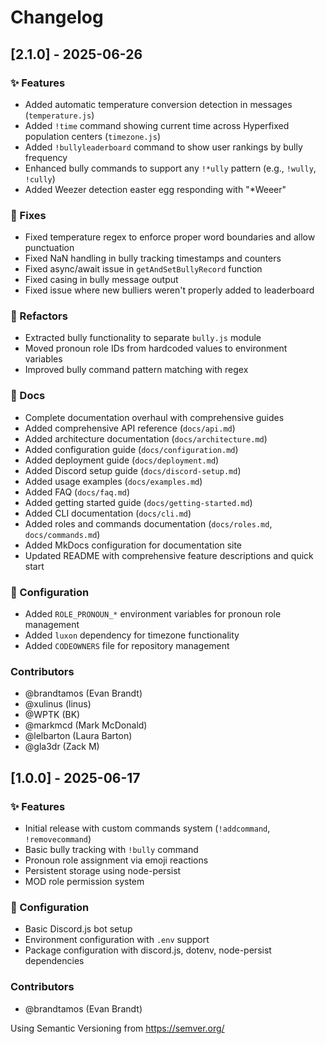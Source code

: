 # Changelog

## [2.1.0] - 2025-06-26
### ✨ Features
- Added automatic temperature conversion detection in messages (`temperature.js`)
- Added `!time` command showing current time across Hyperfixed population centers (`timezone.js`)
- Added `!bullyleaderboard` command to show user rankings by bully frequency
- Enhanced bully commands to support any `!*ully` pattern (e.g., `!wully`, `!cully`)
- Added Weezer detection easter egg responding with "*Weeer"

### 🐛 Fixes
- Fixed temperature regex to enforce proper word boundaries and allow punctuation
- Fixed NaN handling in bully tracking timestamps and counters
- Fixed async/await issue in `getAndSetBullyRecord` function
- Fixed casing in bully message output
- Fixed issue where new bulliers weren't properly added to leaderboard

### 🔨 Refactors
- Extracted bully functionality to separate `bully.js` module
- Moved pronoun role IDs from hardcoded values to environment variables
- Improved bully command pattern matching with regex

### 📄 Docs
- Complete documentation overhaul with comprehensive guides
- Added comprehensive API reference (`docs/api.md`)
- Added architecture documentation (`docs/architecture.md`)
- Added configuration guide (`docs/configuration.md`)
- Added deployment guide (`docs/deployment.md`)
- Added Discord setup guide (`docs/discord-setup.md`)
- Added usage examples (`docs/examples.md`)
- Added FAQ (`docs/faq.md`)
- Added getting started guide (`docs/getting-started.md`)
- Added CLI documentation (`docs/cli.md`)
- Added roles and commands documentation (`docs/roles.md`, `docs/commands.md`)
- Added MkDocs configuration for documentation site
- Updated README with comprehensive feature descriptions and quick start

### 🔧 Configuration
- Added `ROLE_PRONOUN_*` environment variables for pronoun role management
- Added `luxon` dependency for timezone functionality
- Added `CODEOWNERS` file for repository management

### Contributors
- @brandtamos (Evan Brandt)
- @xulinus (linus) 
- @WPTK (BK)
- @markmcd (Mark McDonald)
- @lelbarton (Laura Barton)
- @gla3dr (Zack M)

## [1.0.0] - 2025-06-17
### ✨ Features
- Initial release with custom commands system (`!addcommand`, `!removecommand`)
- Basic bully tracking with `!bully` command
- Pronoun role assignment via emoji reactions
- Persistent storage using node-persist
- MOD role permission system

### 🔧 Configuration
- Basic Discord.js bot setup
- Environment configuration with `.env` support
- Package configuration with discord.js, dotenv, node-persist dependencies

### Contributors
- @brandtamos (Evan Brandt)

Using Semantic Versioning from https://semver.org/